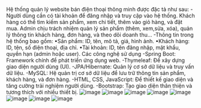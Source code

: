 Hệ thống quản lý website bán điện thoại thông minh được đặc tả như sau:
-Người dùng cần có tài khoản để đăng nhập và truy cập vào hệ thống. Khách hàng có thể tìm kiếm sản phẩm, xem chi tiết, thêm vào giỏ hàng, và đặt mua. Admin chịu trách nhiệm quản lý sản phẩm (thêm, xem,sửa, xóa), quản lý thông tin khách hàng, đơn hàng, và theo dõi doanh thu…
-Thông tin trong hệ thống bao gồm:
•Sản phẩm: ID, tên, mô tả, giá, hình ảnh.
•Khách hàng: ID, tên, số điện thoại, địa chỉ.
•Tài khoản: ID, tên đăng nhập, mật khẩu, quyền hạn (admin hoặc user).
Các công nghệ sử dụng
-Spring Boot: Framework chính để phát triển ứng dụng web.
-Thymeleaf: Để xây dựng giao diện người dùng (UI).
-JPA/Hibernate: Quản lý cơ sở dữ liệu và truy vấn dữ liệu.
-MySQL: Hệ quản trị cơ sở dữ liệu để lưu trữ thông tin sản phẩm, khách hàng, và đơn hàng.
-HTML, CSS, JavaScript: Để thiết kế giao diện và tăng cường trải nghiệm người dùng.
-Bootstrap: Tạo giao diện thân thiện và tương thích với nhiều thiết bị.
![image](https://github.com/user-attachments/assets/ba4c92c9-4764-40d8-a8b7-fa802c050cf2)
![image](https://github.com/user-attachments/assets/806e7162-5603-4227-bf56-99207add1732)
![image](https://github.com/user-attachments/assets/eacc7757-7647-43d1-a4ba-b65339cbd1ea)
![image](https://github.com/user-attachments/assets/11dcc429-ffcc-4506-826d-868d4ee3bf79)
![image](https://github.com/user-attachments/assets/88729721-38b0-4b28-925f-e936429d91d9)
![image](https://github.com/user-attachments/assets/c8f2f5a8-a1a9-47f6-9bd7-adc3c225ccf2)
![image](https://github.com/user-attachments/assets/a3b075de-e9fd-464e-b26d-b58492a95069)
![image](https://github.com/user-attachments/assets/27af4167-13c1-4adc-9efc-fffb6dd95310)

